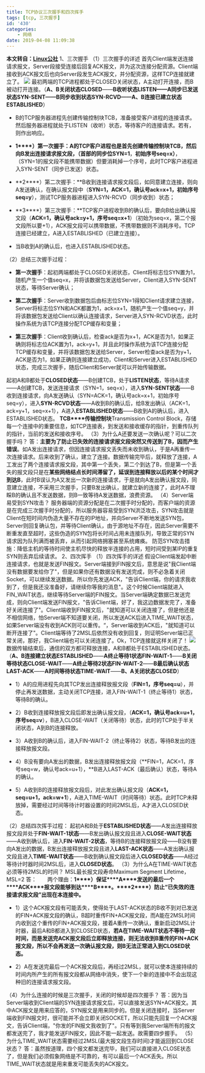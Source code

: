 ```yaml
---
title: TCP协议三次握手和四次挥手
tags: [tcp, 三次握手]
id: '430'
categories:
    - 网络
date: 2019-04-08 11:09:38
---
```


**本文转自：[Linux公社](https://mp.weixin.qq.com/s/ikVublI1pzJyllENYKZhZA "Linux公社")** 1、三次握手 （1）三次握手的详述 首先Client端发送连接请求报文，Server段接受连接后回复ACK报文，并为这次连接分配资源。Client端接收到ACK报文后也向Server段发生ACK报文，并分配资源，这样TCP连接就建立了。 ![](https://blog.wenboo.top/wp-content/uploads/2019/04/20dce2ef7675491e9e20fba4ad8d47b4.png) 最初两端的TCP进程都处于CLOSED关闭状态，A主动打开连接，而B被动打开连接。（**A、B关闭状态CLOSED**——**B收听状态LISTEN——A同步已发送状态SYN-SENT——B同步收到状态SYN-RCVD——A、B连接已建立状态ESTABLISHED**）

*   B的TCP服务器进程先创建传输控制块TCB，准备接受客户进程的连接请求。然后服务器进程就处于LISTEN（收听）状态，等待客户的连接请求。若有，则作出响应。
    
*   **1\*\*\*\*）第一次握手：**A的TCP客户进程也是首先创建传输控制块TCB，然后向B发出连接请求报文段，（首部的**同步位SYN=1**，**初始序号seq=x）**，（SYN=1的报文段不能携带数据）但要消耗掉一个序号，此时TCP客户进程进入SYN-SENT（同步已发送）状态。
    
*   **2\*\*\*\*）第二次握手：**B收到连接请求报文段后，如同意建立连接，则向A发送确认，在确认报文段中（**SYN=1，ACK=1，确认号ack=x+1，初始序号seq=y**），测试TCP服务器进程进入SYN-RCVD（同步收到）状态；
    
*   **3\*\*\*\*）第三次握手：**TCP客户进程收到B的确认后，要向B给出确认报文段（**ACK=1，确认号ack=y+1，序号seq=x+1**）（初始为seq=x，第二个报文段所以要+1），ACK报文段可以携带数据，不携带数据则不消耗序号。TCP连接已经建立，A进入ESTABLISHED（已建立连接）。
    
*   当B收到A的确认后，也进入ESTABLISHED状态。
    

（2）总结三次握手过程：

*   **第一次握手**：起初两端都处于CLOSED关闭状态，Client将标志位SYN置为1，随机产生一个值seq=x，并将该数据包发送给Server，Client进入SYN-SENT状态，等待Server确认；
    
*   **第二次握手**：Server收到数据包后由标志位SYN=1得知Client请求建立连接，Server将标志位SYN和ACK都置为1，ack=x+1，随机产生一个值seq=y，并将该数据包发送给Client以确认连接请求，Server进入SYN-RCVD状态，此时操作系统为该TCP连接分配TCP缓存和变量；
    
*   **第三次握手**：Client收到确认后，检查ack是否为x+1，ACK是否为1，如果正确则将标志位ACK置为1，ack=y+1，并且此时操作系统为该TCP连接分配TCP缓存和变量，并将该数据包发送给Server，Server检查ack是否为y+1，ACK是否为1，如果正确则连接建立成功，Client和Server进入ESTABLISHED状态，完成三次握手，随后Client和Server就可以开始传输数据。
    

起初A和B都处于**CLOSED状态**——B创建TCB，处于**LISTEN状态**，等待A请求——A创建TCB，发送连接请求（SYN=1，seq=x），进入**SYN-SENT状态**——B收到连接请求，向A发送确认（SYN=ACK=1，确认号ack=x+1，初始序号seq=y），进入**SYN-RCVD状态**——A收到B的确认后，给B发出确认（ACK=1，ack=y+1，seq=x+1），A进入**ESTABLISHED状态**——B收到A的确认后，进入ESTABLISHED状态。 **TCB\*\*\*\*传输控制块**Transmission Control Block，存储每一个连接中的重要信息，如TCP连接表，到发送和接收缓存的指针，到重传队列的指针，当前的发送和接收序号。 （3）为什么A还要发送一次确认呢？可以二次握手吗？ 答：**主要为了防止已失效的连接请求报文段突然又传送到了B，因而产生错误**。如A发出连接请求，但因连接请求报文丢失而未收到确认，于是A再重传一次连接请求。后来收到了确认，建立了连接。数据传输完毕后，就释放了连接，A工发出了两个连接请求报文段，其中第一个丢失，第二个到达了B，但是第一个丢失的报文段只是在**某些网络结点长时间滞留了，延误到连接释放以后的某个时间才到达B**，此时B误认为A又发出一次新的连接请求，于是就向A发出确认报文段，同意建立连接，不采用三次握手，只要B发出确认，就建立新的连接了，此时A不理睬B的确认且不发送数据，则B一致等待A发送数据，浪费资源。 （4）Server端易受到SYN攻击？ 服务器端的资源分配是在二次握手时分配的，而客户端的资源是在完成三次握手时分配的，所以服务器容易受到SYN洪泛攻击，SYN攻击就是Client在短时间内伪造大量不存在的IP地址，并向Server不断地发送SYN包，Server则回复确认包，并等待Client确认，由于源地址不存在，因此Server需要不断重发直至超时，这些伪造的SYN包将长时间占用未连接队列，导致正常的SYN请求因为队列满而被丢弃，从而引起网络拥塞甚至系统瘫痪。 防范SYN攻击措施：降低主机的等待时间使主机尽快的释放半连接的占用，短时间受到某IP的重复SYN则丢弃后续请求。 2、四次挥手 （1）四次挥手的详述 假设Client端发起中断连接请求，也就是发送FIN报文。Server端接到FIN报文后，意思是说"我Client端没有数据要发给你了"，但是如果你还有数据没有发送完成，则不必急着关闭Socket，可以继续发送数据。所以你先发送ACK，"告诉Client端，你的请求我收到了，但是我还没准备好，请继续你等我的消息"。这个时候Client端就进入FIN\_WAIT状态，继续等待Server端的FIN报文。当Server端确定数据已发送完成，则向Client端发送FIN报文，"告诉Client端，好了，我这边数据发完了，准备好关闭连接了"。Client端收到FIN报文后，"就知道可以关闭连接了，但是他还是不相信网络，怕Server端不知道要关闭，所以发送ACK后进入TIME\_WAIT状态，如果Server端没有收到ACK则可以重传。“，Server端收到ACK后，"就知道可以断开连接了"。Client端等待了2MSL后依然没有收到回复，则证明Server端已正常关闭，那好，我Client端也可以关闭连接了。Ok，TCP连接就这样关闭了！ ![](https://blog.wenboo.top/wp-content/uploads/2019/04/0fde2c05428aada0e267265b1beab611.png) 数据传输结束后，通信的双方都可释放连接，A和B都处于ESTABLISHED状态。（**A、B连接建立状态ESTABLISHED**——**A终止等待1状态FIN-WAIT-1**——**B关闭等待状态CLOSE-WAIT**——**A终止等待2状态FIN-WAIT-2**——**B最后确认状态LAST-ACK**——**A时间等待状态TIME-WAIT**——**B、A关闭状态CLOSED**）

*   1）A的应用进程先向其TCP发出连接释放报文段（**FIN=1，序号seq=u**），并停止再发送数据，主动关闭TCP连接，进入FIN-WAIT-1（终止等待1）状态，等待B的确认。
    
*   2）B收到连接释放报文段后即发出确认报文段，（**ACK=1，确认号ack=u+1，序号seq=v**），B进入CLOSE-WAIT（关闭等待）状态，此时的TCP处于半关闭状态，A到B的连接释放。
    
*   3）A收到B的确认后，进入FIN-WAIT-2（终止等待2）状态，等待B发出的连接释放报文段。
    
*   4）B没有要向A发出的数据，B发出连接释放报文段（**FIN=1，ACK=1，序号seq=w，确认号ack=u+1），**B进入LAST-ACK（最后确认）状态，等待A的确认。
    
*   5）A收到B的连接释放报文段后，对此发出确认报文段（**ACK=1，seq=u+1，ack=w+1**），A进入TIME-WAIT（时间等待）状态。此时TCP未释放掉，需要经过时间等待计时器设置的时间2MSL后，A才进入CLOSED状态。
    

（2）总结四次挥手过程： 起初A和B处于**ESTABLISHED状态**——A发出连接释放报文段并处于**FIN-WAIT-1状态**——B发出确认报文段且进入**CLOSE-WAIT状态**——A收到确认后，进入**FIN-WAIT-2状态**，等待B的连接释放报文段——B没有要向A发出的数据，B发出连接释放报文段且进入**LAST-ACK状态**——A发出确认报文段且进入**TIME-WAIT状态**——B收到确认报文段后进入**CLOSED状态**——A经过等待计时器时间2MSL后，进入**CLOSED状态**。 （3）为什么A在TIME-WAIT状态必须等待2MSL的时间？ MSL最长报文段寿命Maximum Segment Lifetime，MSL=2 答：　　两个理由：**1\*\*\*\*）保证\*\*\*\*A\*\*\*\*发送的最后一个\*\*\*\*ACK\*\*\*\*报文段能够到达\*\*\*\*B\*\*\*\*。\*\*\*\*2\*\*\*\*）防止“已失效的连接请求报文段”出现在本连接中。**

*   1）这个ACK报文段有可能丢失，使得处于LAST-ACK状态的B收不到对已发送的FIN+ACK报文段的确认，B超时重传FIN+ACK报文段，而A能在2MSL时间内收到这个重传的FIN+ACK报文段，接着A重传一次确认，重新启动2MSL计时器，最后A和B都进入到CLOSED状态，**若A在TIME-WAIT状态不等待一段时间，而是发送完ACK报文段后立即释放连接，则无法收到B重传的FIN+ACK报文段，所以不会再发送一次确认报文段，则B无法正常进入到CLOSED状态。**
    
*   2）A在发送完最后一个ACK报文段后，再经过2MSL，就可以使本连接持续的时间内所产生的所有报文段都从网络中消失，使下一个新的连接中不会出现这种旧的连接请求报文段。
    

（4）为什么连接的时候是三次握手，关闭的时候却是四次握手？ 答：因为当Server端收到Client端的SYN连接请求报文后，可以直接发送SYN+ACK报文。其中ACK报文是用来应答的，SYN报文是用来同步的。但是关闭连接时，当Server端收到FIN报文时，很可能并不会立即关闭SOCKET，所以只能先回复一个ACK报文，告诉Client端，"你发的FIN报文我收到了"。只有等到我Server端所有的报文都发送完了，我才能发送FIN报文，因此不能一起发送。故需要四步握手。 （5）为什么TIME\_WAIT状态需要经过2MSL(最大报文段生存时间)才能返回到CLOSE状态？ 答：虽然按道理，四个报文都发送完毕，我们可以直接进入CLOSE状态了，但是我们必须假象网络是不可靠的，有可以最后一个ACK丢失。所以TIME\_WAIT状态就是用来重发可能丢失的ACK报文。